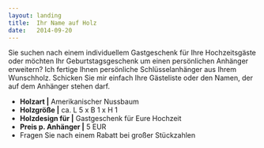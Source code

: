 ```yaml
---
layout: landing
title:  Ihr Name auf Holz
date:   2014-09-20
---
```


Sie suchen nach einem individuellem Gastgeschenk für Ihre Hochzeitsgäste oder möchten Ihr Geburtstagsgeschenk um einen persönlichen Anhänger erweitern? Ich fertige Ihnen persönliche Schlüsselanhänger aus Ihrem Wunschholz. Schicken Sie mir einfach Ihre Gästeliste oder den Namen, der auf dem Anhänger stehen darf. 

* **Holzart \|** Amerikanischer Nussbaum
* **Holzgröße \|** ca. L 5 x B 1 x H 1
* **Holzdesign für \|** Gastgeschenk für Eure Hochzeit
* **Preis p. Anhänger \|** 5 EUR
* Fragen Sie nach einem Rabatt bei großer Stückzahlen
